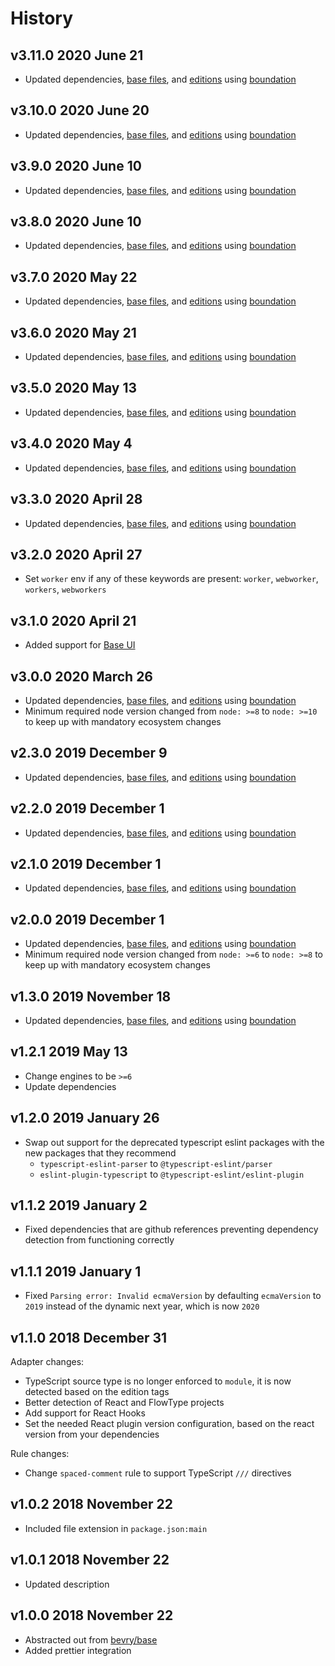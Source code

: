 # History

## v3.11.0 2020 June 21

-   Updated dependencies, [base files](https://github.com/bevry/base), and [editions](https://editions.bevry.me) using [boundation](https://github.com/bevry/boundation)

## v3.10.0 2020 June 20

-   Updated dependencies, [base files](https://github.com/bevry/base), and [editions](https://editions.bevry.me) using [boundation](https://github.com/bevry/boundation)

## v3.9.0 2020 June 10

-   Updated dependencies, [base files](https://github.com/bevry/base), and [editions](https://editions.bevry.me) using [boundation](https://github.com/bevry/boundation)

## v3.8.0 2020 June 10

-   Updated dependencies, [base files](https://github.com/bevry/base), and [editions](https://editions.bevry.me) using [boundation](https://github.com/bevry/boundation)

## v3.7.0 2020 May 22

-   Updated dependencies, [base files](https://github.com/bevry/base), and [editions](https://editions.bevry.me) using [boundation](https://github.com/bevry/boundation)

## v3.6.0 2020 May 21

-   Updated dependencies, [base files](https://github.com/bevry/base), and [editions](https://editions.bevry.me) using [boundation](https://github.com/bevry/boundation)

## v3.5.0 2020 May 13

-   Updated dependencies, [base files](https://github.com/bevry/base), and [editions](https://editions.bevry.me) using [boundation](https://github.com/bevry/boundation)

## v3.4.0 2020 May 4

-   Updated dependencies, [base files](https://github.com/bevry/base), and [editions](https://editions.bevry.me) using [boundation](https://github.com/bevry/boundation)

## v3.3.0 2020 April 28

-   Updated dependencies, [base files](https://github.com/bevry/base), and [editions](https://editions.bevry.me) using [boundation](https://github.com/bevry/boundation)

## v3.2.0 2020 April 27

-   Set `worker` env if any of these keywords are present: `worker`, `webworker`, `workers`, `webworkers`

## v3.1.0 2020 April 21

-   Added support for [Base UI](https://baseweb.design/getting-started/setup/)

## v3.0.0 2020 March 26

-   Updated dependencies, [base files](https://github.com/bevry/base), and [editions](https://editions.bevry.me) using [boundation](https://github.com/bevry/boundation)
-   Minimum required node version changed from `node: >=8` to `node: >=10` to keep up with mandatory ecosystem changes

## v2.3.0 2019 December 9

-   Updated dependencies, [base files](https://github.com/bevry/base), and [editions](https://editions.bevry.me) using [boundation](https://github.com/bevry/boundation)

## v2.2.0 2019 December 1

-   Updated dependencies, [base files](https://github.com/bevry/base), and [editions](https://editions.bevry.me) using [boundation](https://github.com/bevry/boundation)

## v2.1.0 2019 December 1

-   Updated dependencies, [base files](https://github.com/bevry/base), and [editions](https://editions.bevry.me) using [boundation](https://github.com/bevry/boundation)

## v2.0.0 2019 December 1

-   Updated dependencies, [base files](https://github.com/bevry/base), and [editions](https://editions.bevry.me) using [boundation](https://github.com/bevry/boundation)
-   Minimum required node version changed from `node: >=6` to `node: >=8` to keep up with mandatory ecosystem changes

## v1.3.0 2019 November 18

-   Updated dependencies, [base files](https://github.com/bevry/base), and [editions](https://editions.bevry.me) using [boundation](https://github.com/bevry/boundation)

## v1.2.1 2019 May 13

-   Change engines to be `>=6`
-   Update dependencies

## v1.2.0 2019 January 26

-   Swap out support for the deprecated typescript eslint packages with the new packages that they recommend
    -   `typescript-eslint-parser` to `@typescript-eslint/parser`
    -   `eslint-plugin-typescript` to `@typescript-eslint/eslint-plugin`

## v1.1.2 2019 January 2

-   Fixed dependencies that are github references preventing dependency detection from functioning correctly

## v1.1.1 2019 January 1

-   Fixed `Parsing error: Invalid ecmaVersion` by defaulting `ecmaVersion` to `2019` instead of the dynamic next year, which is now `2020`

## v1.1.0 2018 December 31

Adapter changes:

-   TypeScript source type is no longer enforced to `module`, it is now detected based on the edition tags
-   Better detection of React and FlowType projects
-   Add support for React Hooks
-   Set the needed React plugin version configuration, based on the react version from your dependencies

Rule changes:

-   Change `spaced-comment` rule to support TypeScript `///` directives

## v1.0.2 2018 November 22

-   Included file extension in `package.json:main`

## v1.0.1 2018 November 22

-   Updated description

## v1.0.0 2018 November 22

-   Abstracted out from [bevry/base](https://github.com/bevry/base)
-   Added prettier integration
